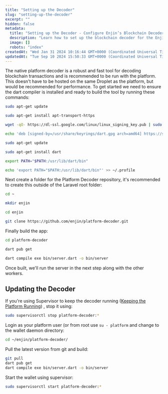 ```yaml
---
title: "Setting up the Decoder"
slug: "setting-up-the-decoder"
excerpt: ""
hidden: false
metadata: 
  title: "Setting up the Decoder - Configure Enjin’s Blockchain Decoder"
  description: "Learn how to set up the blockchain decoder for the Enjin platform, ensuring accurate and efficient data processing."
  image: []
  robots: "index"
createdAt: "Wed Jan 31 2024 10:16:44 GMT+0000 (Coordinated Universal Time)"
updatedAt: "Tue Sep 10 2024 15:50:33 GMT+0000 (Coordinated Universal Time)"
---
```

The native platform decoder is a robust and fast tool for decoding blockchain transactions and is recommended to be run with the platform. This doesn't have to be hosted on the same Droplet as the platform, but would be recommended for performance. To get started we need to ensure the dart compiler is installed and ready to build the tool by running these commands:

```bash
sudo apt-get update

sudo apt-get install apt-transport-https

wget -qO- https://dl-ssl.google.com/linux/linux_signing_key.pub | sudo gpg --dearmor -o /usr/share/keyrings/dart.gpg

echo 'deb [signed-by=/usr/share/keyrings/dart.gpg arch=amd64] https://storage.googleapis.com/download.dartlang.org/linux/debian stable main' | sudo tee /etc/apt/sources.list.d/dart_stable.list

sudo apt-get update

sudo apt-get install dart

export PATH="$PATH:/usr/lib/dart/bin"

echo 'export PATH="$PATH:/usr/lib/dart/bin"' >> ~/.profile
```

Next create a folder for the Platform Decoder repository, it's recommended to create this outside of the Laravel root folder:

```bash
cd ~

mkdir enjin

cd enjin

git clone https://github.com/enjin/platform-decoder.git
```

Finally build the app:

```bash
cd platform-decoder

dart pub get

dart compile exe bin/server.dart -o bin/server
```

Once built, we'll run the server in the next step along with the other workers.

## Updating the Decoder

If you're using Supervisor to keep the decoder running ([Keeping the Platform Running](https://docs.enjin.io/docs/keeping-the-platform-updated)) , stop it using:

```bash
sudo supervisorctl stop platform-decoder:*
```

Login as your platform user (or from root use `su - platform` and change to the wallet daemon directory:

```bash
cd ~/enjin/platform-decoder/
```

Pull the latest version from git and build:

```bash
git pull
dart pub get
dart compile exe bin/server.dart -o bin/server
```

Start the wallet using supervisor:

```bash
sudo supervisorctl start platform-decoder:*
```
